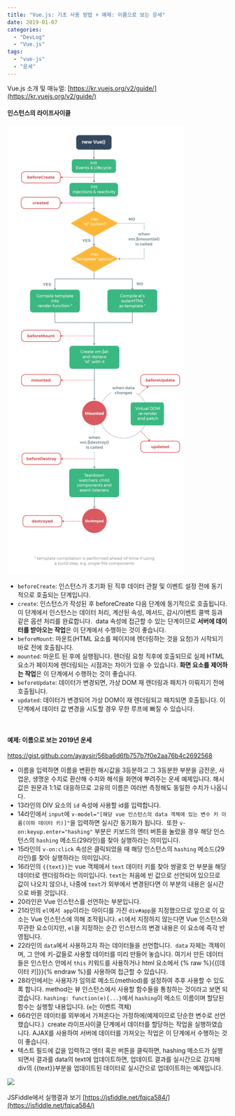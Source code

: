 ```yaml
---
title: "Vue.js: 기초 사용 방법 + 예제: 이름으로 보는 운세"
date: 2019-01-07
categories: 
  - "DevLog"
  - "Vue.js"
tags: 
  - "vue-js"
  - "운세"
---
```


Vue.js 소개 및 매뉴얼: [https://kr.vuejs.org/v2/guide/](https://kr.vuejs.org/v2/guide/)

#### 인스턴스의 라이프사이클

![](./assets/img/wp-content/uploads/2019/01/lifecycle-404x1024.png)

- `beforeCreate`: 인스턴스가 초기화 된 직후 데이터 관찰 및 이벤트 설정 전에 동기적으로 호출되는 단계입니다.
- `create`: 인스턴스가 작성된 후 beforeCreate 다음 단계에 동기적으로 호출됩니다. 이 단계에서 인스턴스는 데이터 처리, 계산된 속성, 메서드, 감시/이벤트 콜백 등과 같은 옵션 처리를 완료합니다.  data 속성에 접근할 수 있는 단계이므로 **서버에 데이터를 받아오는 작업**은 이 단계에서 수행하는 것이 좋습니다.
- `beforeMount`: 마운트(HTML 요소를 페이지에 렌더링하는 것을 요청)가 시작되기 바로 전에 호출됩니다.
- `mounted`: 마운트 된 후에 실행됩니다. 렌더링 요청 직후에 호출되므로 실제 HTML 요소가 페이지에 렌더링되는 시점과는 차이가 있을 수 있습니다. **화면 요소를 제어하는 작업**은 이 단계에서 수행하는 것이 좋습니다.
- `beforeUpdate`: 데이터가 변경되면, 가상 DOM 재 렌더링과 패치가 이뤄지기 전에 호출됩니다.
- `updated`: 데이터가 변경되어 가상 DOM이 재 렌더링되고 패치되면 호출됩니다. 이 단계에서 데이터 값 변경을 시도할 경우 무한 루프에 빠질 수 있습니다.

 

#### 예제: 이름으로 보는 2019년 운세

https://gist.github.com/ayaysir/56ba6d6fb757b7f0e2aa76b4c2692568

- 이름을 입력하면 이름을 변환한 해시값을 3등분하고 그 3등분한 부분을 금전운, 사업운, 생명운 수치로 환산해 수치와 해석을 화면에 뿌려주는 운세 예제입니다. 해시값은 원문과 1:1로 대응하므로 고유의 이름은 여러번 측정해도 동일한 수치가 나옵니다.
- 13라인의 DIV 요소의 `id` 속성에 사용할 id를 입력합니다.
- 14라인에서 `input`에 `v-model="[해당 vue 인스턴스의 data 객체에 있는 변수 키 이름(이하 데이터 키)]"`을 입력하면 실시간 동기화가 됩니다.  또한 `v-on:keyup.enter="hashing"` 부분은 키보드의 엔터 버튼을 눌렀을 경우 해당 인스턴스의 `hashing` 메소드(29라인)를 찾아 실행하라는 의미입니다.
- 15라인의 `v-on:click` 속성은 클릭되었을 때 해당 인스턴스의 `hashing` 메소드(29라인)를 찾아 실행하라는 의미입니다.
- 16라인의 `{{text}}`는 vue 객체에서 `text` 데이터 키를 찾아 쌍괄호 안 부분을 해당 데이터로 렌더링하라는 의미입니다. `text`는 처음에 빈 값으로 선언되어 있으므로 값이 나오지 않으나, 나중에 `text`가 외부에서 변경된다면 이 부분의 내용은 실시간으로 바뀔 것입니다.
- 20라인은 Vue 인스턴스를 선언하는 부분입니다.
- 21라인의 `el`에서  `app`이라는 아이디를 가진 `div#app`을 지정했으므로 앞으로 이 요소는 Vue 인스턴스에 의해 조작됩니다. `el`에서 지정하지 않는다면 Vue 인스턴스와 무관한 요소이지만, `el`을 지정하는 순간 인스턴스의 변경 내용은 이 요소에 즉각 반영됩니다.
- 22라인의 `data`에서 사용하고자 하는 데이터들을 선언합니다.  `data` 자체는 객체이며, 그 안에 키-값들로 사용할 데이터를 미리 만들어 놓습니다. 여기서 만든 데이터들은 인스턴스 안에서 `this` 키워드를 사용하거나 html 요소에서 {% raw %}{{[데이터 키]}}{% endraw %}를 사용하여 접근할 수 있습니다.
- 28라인에서는 사용자가 임의로 메소드(methiod)를 설정하여 추후 사용할 수 있도록 합니다. method는 뷰 인스턴스에서 사용할 함수들을 통칭하는 것이라고 보면 되겠습니다. `hashing: function(e){...}`에서 `hashing`이 메소드 이름이며 할당된 함수는 실행할 내용입니다. (`e`는 이벤트 객체)
- 66라인은 데이터를 외부에서 가져온다는 가정하에(예제이므로 단순한 변수로 선언했습니다.)  create 라이프사이클 단계에서 데이터를 할당하는 작업을 실행하였습니다. AJAX를 사용하여 서버에 데이터를 가져오는 작업은 이 단계에서 수행하는 것이 좋습니다.
- 텍스트 필드에 값을 입력하고 엔터 혹은 버튼을 클릭하면, hashing 메소드가 실행되면서 결과를 data의 text에 업데이트하면, 업데이트 결과를 실시간으로 감지해 div의 {{text}}부분을 업데이트된 데이터로 실시간으로 업데이트하는 예제입니다.

![](./assets/img/wp-content/uploads/2019/01/스크린샷-2019-08-06-오전-1.00.14-300x154.png)

JSFiddle에서 실행결과 보기 [https://jsfiddle.net/fqjca584/](https://jsfiddle.net/fqjca584/)
